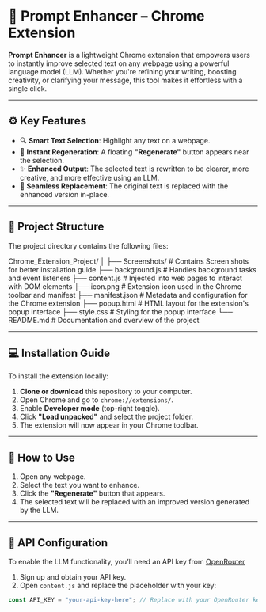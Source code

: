 # 🤖 Prompt Enhancer – Chrome Extension

**Prompt Enhancer** is a lightweight Chrome extension that empowers users to instantly improve selected text on any webpage using a powerful language model (LLM). Whether you're refining your writing, boosting creativity, or clarifying your message, this tool makes it effortless with a single click.

---

## ⚙️ Key Features

- 🔍 **Smart Text Selection**: Highlight any text on a webpage.
- 🔁 **Instant Regeneration**: A floating **"Regenerate"** button appears near the selection.
- ✨ **Enhanced Output**: The selected text is rewritten to be clearer, more creative, and more effective using an LLM.
- 🔄 **Seamless Replacement**: The original text is replaced with the enhanced version in-place.

---

## 📁 Project Structure

The project directory contains the following files:

Chrome_Extension_Project/
│
├── Screenshots/        # Contains Screen shots for better installation guide
├── background.js       # Handles background tasks and event listeners
├── content.js          # Injected into web pages to interact with DOM elements
├── icon.png            # Extension icon used in the Chrome toolbar and manifest
├── manifest.json       # Metadata and configuration for the Chrome extension
├── popup.html          # HTML layout for the extension's popup interface
├── style.css           # Styling for the popup interface
└── README.md           # Documentation and overview of the project

---

## 💻 Installation Guide

To install the extension locally:

1. **Clone or download** this repository to your computer.
2. Open Chrome and go to `chrome://extensions/`.
3. Enable **Developer mode** (top-right toggle).
4. Click **"Load unpacked"** and select the project folder.
5. The extension will now appear in your Chrome toolbar.

---

## 🚀 How to Use

1. Open any webpage.
2. Select the text you want to enhance.
3. Click the **"Regenerate"** button that appears.
4. The selected text will be replaced with an improved version generated by the LLM.

---

## 🔐 API Configuration

To enable the LLM functionality, you’ll need an API key from [OpenRouter](https://openrouter.ai)

1. Sign up and obtain your API key.
2. Open `content.js` and replace the placeholder with your key:

```javascript
const API_KEY = "your-api-key-here"; // Replace with your OpenRouter key
```
